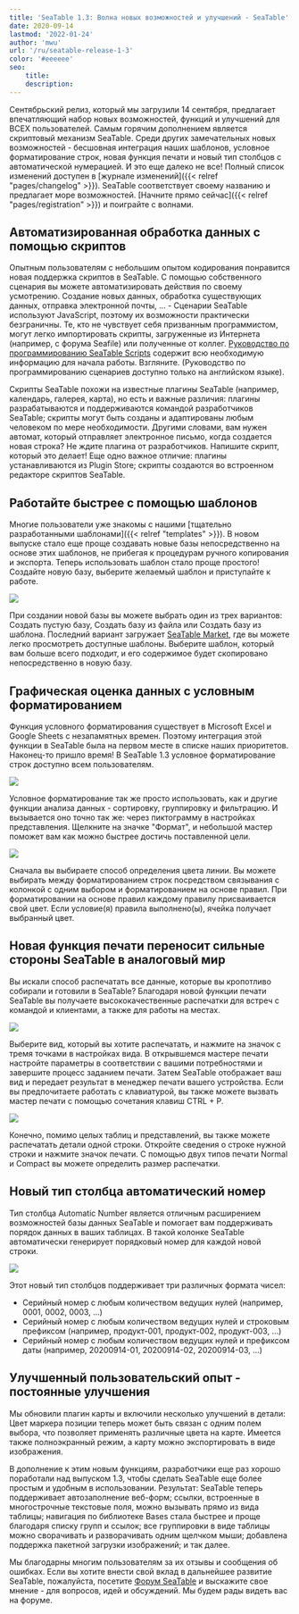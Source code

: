 ```yaml
---
title: 'SeaTable 1.3: Волна новых возможностей и улучшений - SeaTable'
date: 2020-09-14
lastmod: '2022-01-24'
author: 'mwu'
url: '/ru/seatable-release-1-3'
color: '#eeeeee'
seo:
    title:
    description:
---
```


Сентябрьский релиз, который мы загрузили 14 сентября, предлагает впечатляющий набор новых возможностей, функций и улучшений для ВСЕХ пользователей. Самым горячим дополнением является скриптовый механизм SeaTable. Среди других замечательных новых возможностей - бесшовная интеграция наших шаблонов, условное форматирование строк, новая функция печати и новый тип столбцов с автоматической нумерацией. И это еще далеко не все! Полный список изменений доступен в [журнале изменений]({{< relref "pages/changelog" >}}). SeaTable соответствует своему названию и предлагает море возможностей. [Начните прямо сейчас]({{< relref "pages/registration" >}}) и поиграйте с волнами.

## Автоматизированная обработка данных с помощью скриптов

Опытным пользователям с небольшим опытом кодирования понравится новая поддержка скриптов в SeaTable. С помощью собственного сценария вы можете автоматизировать действия по своему усмотрению. Создание новых данных, обработка существующих данных, отправка электронной почты, ... - Сценарии SeaTable используют JavaScript, поэтому их возможности практически безграничны. Те, кто не чувствует себя призванным программистом, могут легко импортировать скрипты, загруженные из Интернета (например, с форума Seafile) или полученные от коллег. [Руководство по программированию SeaTable Scripts](https://seatable.github.io/seatable-scripts/) содержит всю необходимую информацию для начала работы. Взгляните. (Руководство по программированию сценариев доступно только на английском языке).

Скрипты SeaTable похожи на известные плагины SeaTable (например, календарь, галерея, карта), но есть и важные различия: плагины разрабатываются и поддерживаются командой разработчиков SeaTable; скрипты могут быть созданы и адаптированы любым человеком по мере необходимости. Другими словами, вам нужен автомат, который отправляет электронное письмо, когда создается новая строка? Не ждите плагина от разработчиков. Напишите скрипт, который это делает! Еще одно важное отличие: плагины устанавливаются из Plugin Store; скрипты создаются во встроенном редакторе скриптов SeaTable.

## Работайте быстрее с помощью шаблонов

Многие пользователи уже знакомы с нашими [тщательно разработанными шаблонами]({{< relref "templates" >}}). В новом выпуске стало еще проще создавать новые базы непосредственно на основе этих шаблонов, не прибегая к процедурам ручного копирования и экспорта. Теперь использовать шаблон стало проще простого! Создайте новую базу, выберите желаемый шаблон и приступайте к работе.

![](create-from-template.png)

При создании новой базы вы можете выбрать один из трех вариантов: Создать пустую базу, Создать базу из файла или Создать базу из шаблона. Последний вариант загружает [SeaTable Market](https://market.seatable.io), где вы можете легко просмотреть доступные шаблоны. Выберите шаблон, который вам больше всего подходит, и его содержимое будет скопировано непосредственно в новую базу.

## Графическая оценка данных с условным форматированием

Функция условного форматирования существует в Microsoft Excel и Google Sheets с незапамятных времен. Поэтому интеграция этой функции в SeaTable была на первом месте в списке наших приоритетов. Наконец-то пришло время! В SeaTable 1.3 условное форматирование строк доступно всем пользователям.

![](row-color-non-modal.png)

Условное форматирование так же просто использовать, как и другие функции анализа данных - сортировку, группировку и фильтрацию. И вызывается оно точно так же: через пиктограмму в настройках представления. Щелкните на значке "Формат", и небольшой мастер поможет вам как можно быстрее достичь поставленной цели.

![](row-color.png)

Сначала вы выбираете способ определения цвета линии. Вы можете выбирать между форматированием строк посредством связывания с колонкой с одним выбором и форматированием на основе правил. При форматировании на основе правил каждому правилу присваивается свой цвет. Если условие(я) правила выполнено(ы), ячейка получает выбранный цвет.

## Новая функция печати переносит сильные стороны SeaTable в аналоговый мир

Вы искали способ распечатать все данные, которые вы кропотливо собирали и готовили в SeaTable? Благодаря новой функции печати SeaTable вы получаете высококачественные распечатки для встреч с командой и клиентами, а также для работы на местах.

![](print-settings.png)

Выберите вид, который вы хотите распечатать, и нажмите на значок с тремя точками в настройках вида. В открывшемся мастере печати настройте параметры в соответствии с вашими потребностями и завершите процесс заданием печати. Затем SeaTable отображает ваш вид и передает результат в менеджер печати вашего устройства. Если вы предпочитаете работать с клавиатурой, вы также можете вызвать мастер печати с помощью сочетания клавиш CTRL + P.

![](compact-row-detail.png)

Конечно, помимо целых таблиц и представлений, вы также можете распечатать детали одной строки. Откройте сведения о строке нужной строки и нажмите значок печати. С помощью двух типов печати Normal и Compact вы можете определить размер распечатки.

## Новый тип столбца автоматический номер

Тип столбца Automatic Number является отличным расширением возможностей базы данных SeaTable и помогает вам поддерживать порядок данных в ваших таблицах. В такой колонке SeaTable автоматически генерирует порядковый номер для каждой новой строки.

![](auto-number.png)

Этот новый тип столбцов поддерживает три различных формата чисел:

- Серийный номер с любым количеством ведущих нулей (например, 0001, 0002, 0003, ...)
- Серийный номер с любым количеством ведущих нулей и строковым префиксом (например, продукт-001, продукт-002, продукт-003, ...)
- Серийный номер с любым количеством ведущих нулей и префиксом даты (например, 20200914-01, 20200914-02, 20200914-03, ...)

## Улучшенный пользовательский опыт - постоянные улучшения

Мы обновили плагин карты и включили несколько улучшений в детали: Цвет маркера позиции теперь может быть связан с одним полем выбора, что позволяет применять различные цвета на карте. Имеется также полноэкранный режим, а карту можно экспортировать в виде изображения.

В дополнение к этим новым функциям, разработчики еще раз хорошо поработали над выпуском 1.3, чтобы сделать SeaTable еще более простым и удобным в использовании. Результат: SeaTable теперь поддерживает автозаполнение веб-форм; ссылки, встроенные в многострочные текстовые поля, можно вызывать прямо из вида таблицы; навигация по библиотеке Bases стала быстрее и проще благодаря списку групп и ссылок; все группировки в виде таблицы можно сворачивать и разворачивать одним щелчком мыши; добавлена поддержка пакетной загрузки изображений; и так далее.

Мы благодарны многим пользователям за их отзывы и сообщения об ошибках. Если вы хотите внести свой вклад в дальнейшее развитие SeaTable, пожалуйста, посетите [Форум SeaTable](https://forum.seatable.com) и выскажите свое мнение - для вопросов, идей и обсуждений. Мы будем рады видеть вас на форуме.
